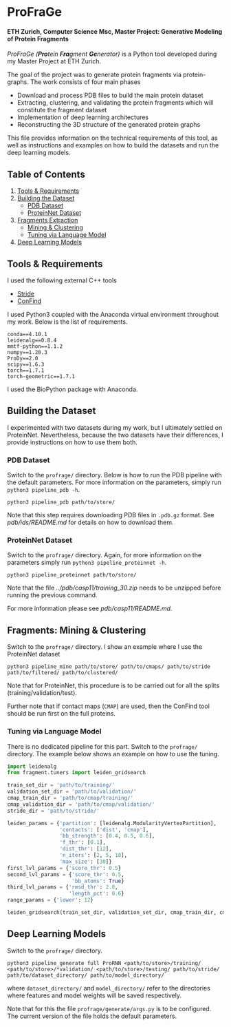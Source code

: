 # ProFraGe

#### ETH Zurich, Computer Science Msc, Master Project: Generative Modeling of Protein Fragments

*ProFraGe (**Pro**tein **Fra**gment **Ge**nerator)* is a Python tool developed during my Master Project at ETH Zurich.

The goal of the project was to generate protein fragments via protein-graphs. The work consists of four main phases

* Download and process PDB files to build the main protein dataset
* Extracting, clustering, and validating the protein fragments which will constitute the fragment dataset
* Implementation of deep learning architectures
* Reconstructing the 3D structure of the generated protein graphs

This file provides information on the technical requirements of this tool, as well as instructions and examples on how to build the datasets and run the deep learning models.

## Table of Contents

1. [Tools & Requirements](#tools--requirements)
2. [Building the Dataset](#building-the-dataset)
    * [PDB Dataset](#pdb-dataset)
    * [ProteinNet Dataset](#proteinnet-dataset)
3. [Fragments Extraction](#fragments-extraction)
    * [Mining & Clustering](#mining--clustering)
    * [Tuning via Language Model](#tuning-via-language-model)
4. [Deep Learning Models](#deep-learning-models)

## Tools & Requirements

I used the following external C++ tools

* [Stride](http://webclu.bio.wzw.tum.de/stride/)
* [ConFind](https://grigoryanlab.org/confind/)

I used Python3 coupled with the Anaconda virtual environment throughout my work. Below is the list of requirements.

```
conda==4.10.1
leidenalg==0.8.4
mmtf-python==1.1.2
numpy==1.20.3
ProDy==2.0
scipy==1.6.3
torch==1.7.1
torch-geometric==1.7.1
```

I used the BioPython package with Anaconda.

## Building the Dataset

I experimented with two datasets during my work, but I ultimately settled on ProteinNet. Nevertheless, because the two datasets have their differences, I provide instructions on how to use them both.

### PDB Dataset

Switch to the `profrage/` directory. Below is how to run the PDB pipeline with the default parameters. For more information on the parameters, simply run `python3 pipeline_pdb -h`.

```
python3 pipeline_pdb path/to/store/
```

Note that this step requires downloading PDB files in `.pdb.gz` format. See *pdb/ids/README.md* for details on how to download them.

### ProteinNet Dataset

Switch to the `profrage/` directory. Again, for more information on the parameters simply run `python3 pipeline_proteinnet -h`.

```
python3 pipeline_proteinnet path/to/store/
```

Note that the file *../pdb/casp11/training_30.zip* needs to be unzipped before running the previous command.

For more information please see *pdb/casp11/README.md*.

## Fragments: Mining & Clustering

Switch to the `profrage/` directory. I show an example where I use the ProteinNet dataset

```
python3 pipeline_mine path/to/store/ path/to/cmaps/ path/to/stride path/to/filtered/ path/to/clustered/
```

Note that for ProteinNet, this procedure is to be carried out for all the splits (training/validation/test).

Further note that if contact maps (`CMAP`) are used, then the ConFind tool should be run first on the full proteins.

### Tuning via Language Model

There is no dedicated pipeline for this part. Switch to the `profrage/` directory.
The example below shows an example on how to use the tuning.

```python
import leidenalg
from fragment.tuners import leiden_gridsearch

train_set_dir = 'path/to/training/'
validation_set_dir = 'path/to/validation/'
cmap_train_dir = 'path/to/cmap/training/'
cmap_validation_dir = 'path/to/cmap/validation/'
stride_dir = 'path/to/stride/'

leiden_params = {'partition': [leidenalg.ModularityVertexPartition],
                 'contacts': ['dist', 'cmap'],
                 'bb_strength': [0.4, 0.5, 0.6],
                 'f_thr': [0.1],
                 'dist_thr': [12],
                 'n_iters': [2, 5, 10],
                 'max_size': [30]}
first_lvl_params = {'score_thr': 0.5}
second_lvl_params = {'score_thr': 0.5,
                     'bb_atoms': True}
third_lvl_params = {'rmsd_thr': 2.0,
                    'length_pct': 0.6}
range_params = {'lower': 12}

leiden_gridsearch(train_set_dir, validation_set_dir, cmap_train_dir, cmap_validation_dir, stride_dir, leiden_params, first_lvl_params, second_lvl_params, third_lvl_params, range_params)
```

## Deep Learning Models

Switch to the `profrage/` directory.

```
python3 pipeline_generate full ProRNN <path/to/store>/training/ <path/to/store>/*validation/ <path/to/store>/testing/ path/to/stride/ path/to/dataset_directory/ path/to/model_directory/
```

where `dataset_directory/` and `model_directory/` refer to the directories where features and model weights will be saved respectively.

Note that for this the file `profrage/generate/args.py` is to be configured. The current version of the file holds the default parameters.
